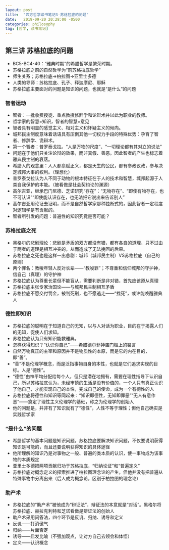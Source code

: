 ```yaml
---
layout: post
title:  "西方哲学读书笔记3-苏格拉底的问题"
date:   2019-09-20 20:28:00 -0500
categories: philosophy
tag: [哲学, 读书笔记]
---
```


## 第三讲 苏格拉底的问题

* BC5-BC4-40：“雅典时期”的希腊哲学是繁荣时期。  
* 苏格拉底之前的自然哲学为“前苏格拉底哲学”  
* 师生关系；苏格拉底->柏拉图->亚里士多德  
* 人类的导师：苏格拉底、孔子、释迦摩尼、耶稣  
* 苏格拉底主要面对的问题是知识的问题，也就是“是什么”的问题  

### 智者运动  

* 智者：一批收费授徒、重点教授修辞学和论辩术并以此为职业的教师。  
* 哲学家的智慧=知识，智者的智慧=意见  
* 智者具有明显的感觉主义、相对主义和怀疑主义的倾向。
* 城邦民主制度意味着话语具有压倒其他一切权力手段的特殊优势：孕育了智者、修辞学、诡辩术。  
* 第一个智者：普罗泰戈拉。“人是万物的尺度”、“一切理论都有其对立的说法”  
* 问题在于他们只关注论辩的效果，而非真假、善恶。因此智者的产生也标志着雅典民主制的衰落。  
* 希腊人的观念里：人人都禀赋正义，都是天生的公民，都有参政议政，参与决定城邦大事的权利。（理想化）  
* 普罗泰戈拉认为人不同于动物的根本特征在于人的技术和智慧，城邦起源于人类自我保护的本能。（被看做是社会契约论的渊源）  
* 高尔吉亚，继承巴门尼德、芝诺研究“存在”：“无物存在”、“即使有物存在，也不可认识”“即使能认识存在，也无法把它说出来告诉别人”  
* 高尔吉亚用论证去证明，而不是自然哲学家那种独断式的，因此智者一定程度对逻辑学是有贡献的。  
* 智者所引发的问题：普遍性的知识究竟是否可能？  

### 苏格拉底之死

* 黑格尔的悲剧理论：悲剧是矛盾的双方都没有错，都有各自的道理，只不过由于两者的道理是相互冲突的，从而造成了无法挽回的后果。  
* 苏格拉底之死也是这样一出悲剧：城邦（城邦民主制）VS苏格拉底（自己的原则）  
* 两个罪名：教唆年轻人反对长辈——“教唆罪”；不尊重和信仰城邦的守护神，信自己（真理）的守护神  
* 苏格拉底认为尊重长辈但不能盲从，需要判断是非对错，首先应该遵从真理  
* 苏格拉底主张专家治国论——与城邦民主制相互矛盾  
* 苏格拉底不愿交付罚金，被判死刑，也不愿逃走——“找死”，或许能唤醒雅典人  

### 德性即知识

* 苏格拉底的聪明在于知道自己的无知，以与人对话为职业，目的在于揭露人们的无知，促使人们求知。  
* 苏格拉底认为只有知识能救雅典。  
* 怎样获得知识？“认识你自己”——希腊德尔菲神庙门楣上的铭言  
* 自然万物真正的主宰和原因并不是物质性的本原，而是它的内在目的，即“善”。  
* “善”不是伦理学概念，而是泛指事物自身的本性，也就是它们追求实现的目标。人是“德性”。  
* “德性”由神平均分配给每个人，但只是潜在地拥有，需要在理性指导下认识自己，所以苏格拉底认为，未经审慎的生活是没有价值的，一个人只有真正认识了他自己，才能实现自己的本性，完成自己的使命，成为一个有德性的人  
* 苏格拉底将德性和知识等同起来：“知识即德性，无知即罪恶”“无人有意作恶”——奠定了理性主义伦理学的基础，称之为伦理学的创始人  
* 他的问题是，并非有了知识就有了“德性”，人性不等于理性；但他自己确实是实践哲学家  

### “是什么”的问题

* 希腊哲学的基本问题是知识问题。苏格拉底要解决知识问题，不仅要说明获得知识是可能的，而且还要说明获得知识的具体途径  
* 他所理解的知识乃是对事物之一般、普遍的类本质的认识，使一事物成为该事物的本质规定  
* 亚里士多德把两项贡献归功于苏格拉底，“归纳论证”和“普遍定义”  
* 苏格拉底对概念定义的探索推进了柏拉图理念论的产生，但他并没有把普遍从特殊事物中分离出来（后人成为概念论，区别于柏拉图的理念论）  

### 助产术

* 苏格拉底的“助产术”被他成为“辩证法”，辩证法的本意就是“对话”。黑格尔将苏格拉底、赫拉克利特和芝诺看做是辩证法的创始人  
* 助产术采用问答法，四个环节是反讥、归纳、诱导和定义  
* 反讥——打消傲气  
* 归纳——片面否定  
* 诱导——启发比喻（不强加观点，让对方自己去领会和体悟）  
* 定义——认识概念  
